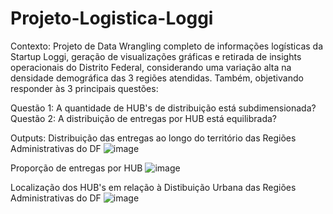 # Projeto-Logistica-Loggi

Contexto:
Projeto de Data Wrangling completo de informações logísticas da Startup Loggi, geração de visualizações gráficas e retirada de insights operacionais do Distrito Federal, considerando uma variação alta na densidade demográfica das 3 regiões atendidas. Também, objetivando responder às 3 principais questões:

Questão 1: A quantidade de HUB's de distribuição está subdimensionada?
Questão 2: A distribuição de entregas por HUB está equilibrada?



Outputs:
Distribuição das entregas ao longo do território das Regiões Administrativas do DF
![image](https://github.com/giorgiomorais/Projeto-Logistica-Loggi/assets/145506469/f70aeb83-fd4c-4dc3-9fed-d02b864d33fa)










Proporção de entregas por HUB
![image](https://github.com/giorgiomorais/Projeto-Logistica-Loggi/assets/145506469/fc4d9528-a19d-46c0-b36c-49e12ec06f14)










Localização dos HUB's em relação à Distibuição Urbana das Regiões Administrativas do DF
![image](https://github.com/giorgiomorais/Projeto-Logistica-Loggi/assets/145506469/0571922c-bc87-459e-ab29-069c8b399427)
